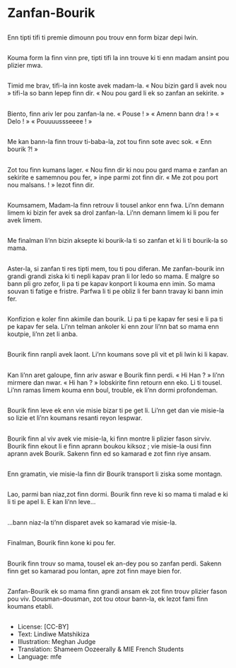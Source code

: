 # Zanfan-Bourik

##
Enn tipti tifi ti premie dimounn pou trouv enn form bizar depi lwin.

##
Kouma form la finn vinn pre, tipti tifi la inn trouve ki ti enn madam ansint pou plizier mwa.

##
Timid me brav, tifi-la inn koste avek madam-la. « Nou bizin gard li avek nou » tifi-la so bann lepep finn dir. « Nou pou gard li ek so zanfan an sekirite. »

##
Biento, finn ariv ler pou zanfan-la ne. « Pouse ! » « Amenn bann dra ! » « Delo ! » « Pouuuussseeee ! »

##
Me kan bann-la finn trouv ti-baba-la, zot tou finn sote avec sok. « Enn bourik ?! »

##
Zot tou finn kumans lager. « Nou finn dir ki nou pou gard mama e zanfan an sekirite e samemnou pou fer, » inpe parmi zot finn dir. « Me zot pou port nou malsans. ! » lezot finn dir.

##
Koumsamem, Madam-la finn retrouv li tousel ankor enn fwa. Li’nn demann limem ki bizin fer avek sa drol zanfan-la. Li’nn demann limem ki li pou fer avek limem.

##
Me finalman li’nn bizin aksepte ki bourik-la ti so zanfan et ki li ti bourik-la so mama.

##
Aster-la, si zanfan ti res tipti mem, tou ti pou diferan. Me zanfan-bourik inn grandi grandi ziska ki ti nepli kapav pran li lor ledo so mama. E malgre so bann pli gro zefor, li pa ti pe kapav konport li kouma enn imin. So mama souvan ti fatige e fristre. Parfwa li ti pe obliz li fer bann travay ki bann imin fer.

##
Konfizion e koler finn akimile dan bourik. Li pa ti pe kapav fer sesi e li pa ti pe kapav fer sela. Li’nn telman ankoler ki enn zour li’nn bat so mama enn koutpie, li’nn zet li anba.

##
Bourik finn ranpli avek laont. Li’nn koumans sove pli vit et pli lwin ki li kapav.

##
Kan li’nn aret galoupe, finn ariv aswar e Bourik finn perdi. « Hi Han ? » li’nn mirmere dan nwar. « Hi han ? » lobskirite finn retourn enn eko. Li ti tousel. Li’nn ramas limem kouma enn boul, trouble, ek li’nn dormi profondeman.

##
Bourik finn leve ek enn vie misie bizar ti pe get li. Li’nn get dan vie misie-la so lizie et li’nn koumans resanti reyon lespwar.

##
Bourik finn al viv avek vie misie-la, ki finn montre li plizier fason sirviv. Bourik finn ekout li e finn aprann boukou kiksoz ; vie misie-la ousi finn aprann avek Bourik. Sakenn finn ed so kamarad e zot finn riye ansam.

##
Enn gramatin, vie misie-la finn dir Bourik transport li ziska some montagn.

##
Lao, parmi ban niaz,zot finn dormi. Bourik finn reve ki so mama ti malad e ki li ti pe apel li. E kan li’nn leve…

##
…bann niaz-la ti’nn disparet avek so kamarad vie misie-la.

##
Finalman, Bourik finn kone ki pou fer.

##
Bourik finn trouv so mama, tousel ek an-dey pou so zanfan perdi. Sakenn finn get so kamarad pou lontan, apre zot finn maye bien for.

##
Zanfan-Bourik ek so mama finn grandi ansam ek zot finn trouv plizier fason pou viv. Dousman-dousman, zot tou otour bann-la, ek lezot fami finn koumans etabli.

##
* License: [CC-BY]
* Text: Lindiwe Matshikiza
* Illustration: Meghan Judge
* Translation: Shameem Oozeerally & MIE French Students
* Language: mfe
